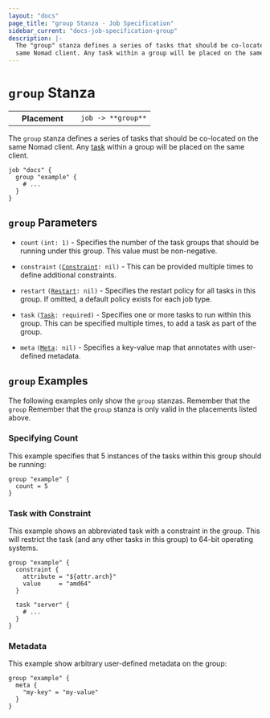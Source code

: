 ```yaml
---
layout: "docs"
page_title: "group Stanza - Job Specification"
sidebar_current: "docs-job-specification-group"
description: |-
  The "group" stanza defines a series of tasks that should be co-located on the
  same Nomad client. Any task within a group will be placed on the same client.
---
```


# `group` Stanza

<table class="table table-bordered table-striped">
  <tr>
    <th width="120">Placement</th>
    <td>
      <code>job -> **group**</code>
    </td>
  </tr>
</table>

The `group` stanza defines a series of tasks that should be co-located on the
same Nomad client. Any [task][] within a group will be placed on the same
client.

```hcl
job "docs" {
  group "example" {
    # ...
  }
}
```

## `group` Parameters

- `count` `(int: 1)` - Specifies the number of the task groups that should
  be running under this group. This value must be non-negative.

- `constraint` <code>([Constraint][]: nil)</code> -
  This can be provided multiple times to define additional constraints.

- `restart` <code>([Restart][]: nil)</code> - Specifies the restart policy for
  all tasks in this group. If omitted, a default policy exists for each job
  type.

- `task` <code>([Task][]: required)</code> - Specifies one or more tasks to run
  within this group. This can be specified multiple times, to add a task as part
  of the group.

- `meta` <code>([Meta][]: nil)</code> - Specifies a key-value map that annotates
  with user-defined metadata.

## `group` Examples

The following examples only show the `group` stanzas. Remember that the `group`
Remember that the `group` stanza is only valid in the placements listed above.

### Specifying Count

This example specifies that 5 instances of the tasks within this group should be
running:

```hcl
group "example" {
  count = 5
}
```

### Task with Constraint

This example shows an abbreviated task with a constraint in the group. This will
restrict the task (and any other tasks in this group) to 64-bit operating
systems.

```hcl
group "example" {
  constraint {
    attribute = "${attr.arch}"
    value     = "amd64"
  }

  task "server" {
    # ...
  }
}
```

### Metadata

This example show arbitrary user-defined metadata on the group:

```hcl
group "example" {
  meta {
    "my-key" = "my-value"
  }
}
```

[task]: /docs/job-specification/task.html "Nomad task Specification"
[job]: /docs/job-specification/job.html "Nomad job Specification"
[constraint]: /docs/job-specification/constraint.html "Nomad constraint Specification"
[meta]: /docs/job-specification/meta.html "Nomad meta Specification"
[restart]: /docs/job-specification/restart.html "Nomad restart Specification"
